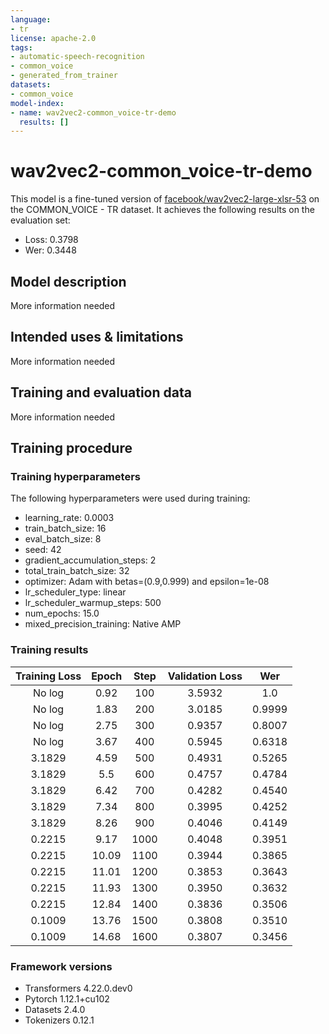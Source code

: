 ```yaml
---
language:
- tr
license: apache-2.0
tags:
- automatic-speech-recognition
- common_voice
- generated_from_trainer
datasets:
- common_voice
model-index:
- name: wav2vec2-common_voice-tr-demo
  results: []
---
```


<!-- This model card has been generated automatically according to the information the Trainer had access to. You
should probably proofread and complete it, then remove this comment. -->

# wav2vec2-common_voice-tr-demo

This model is a fine-tuned version of [facebook/wav2vec2-large-xlsr-53](https://huggingface.co/facebook/wav2vec2-large-xlsr-53) on the COMMON_VOICE - TR dataset.
It achieves the following results on the evaluation set:
- Loss: 0.3798
- Wer: 0.3448

## Model description

More information needed

## Intended uses & limitations

More information needed

## Training and evaluation data

More information needed

## Training procedure

### Training hyperparameters

The following hyperparameters were used during training:
- learning_rate: 0.0003
- train_batch_size: 16
- eval_batch_size: 8
- seed: 42
- gradient_accumulation_steps: 2
- total_train_batch_size: 32
- optimizer: Adam with betas=(0.9,0.999) and epsilon=1e-08
- lr_scheduler_type: linear
- lr_scheduler_warmup_steps: 500
- num_epochs: 15.0
- mixed_precision_training: Native AMP

### Training results

| Training Loss | Epoch | Step | Validation Loss | Wer    |
|:-------------:|:-----:|:----:|:---------------:|:------:|
| No log        | 0.92  | 100  | 3.5932          | 1.0    |
| No log        | 1.83  | 200  | 3.0185          | 0.9999 |
| No log        | 2.75  | 300  | 0.9357          | 0.8007 |
| No log        | 3.67  | 400  | 0.5945          | 0.6318 |
| 3.1829        | 4.59  | 500  | 0.4931          | 0.5265 |
| 3.1829        | 5.5   | 600  | 0.4757          | 0.4784 |
| 3.1829        | 6.42  | 700  | 0.4282          | 0.4540 |
| 3.1829        | 7.34  | 800  | 0.3995          | 0.4252 |
| 3.1829        | 8.26  | 900  | 0.4046          | 0.4149 |
| 0.2215        | 9.17  | 1000 | 0.4048          | 0.3951 |
| 0.2215        | 10.09 | 1100 | 0.3944          | 0.3865 |
| 0.2215        | 11.01 | 1200 | 0.3853          | 0.3643 |
| 0.2215        | 11.93 | 1300 | 0.3950          | 0.3632 |
| 0.2215        | 12.84 | 1400 | 0.3836          | 0.3506 |
| 0.1009        | 13.76 | 1500 | 0.3808          | 0.3510 |
| 0.1009        | 14.68 | 1600 | 0.3807          | 0.3456 |


### Framework versions

- Transformers 4.22.0.dev0
- Pytorch 1.12.1+cu102
- Datasets 2.4.0
- Tokenizers 0.12.1
